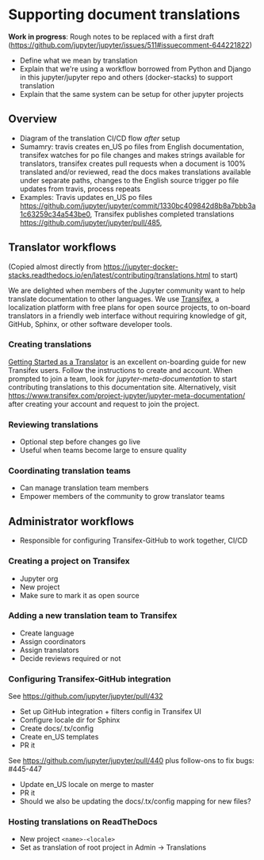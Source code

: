 # Supporting document translations

**Work in progress**: Rough notes to be replaced with a first draft
(https://github.com/jupyter/jupyter/issues/511#issuecomment-644221822)

- Define what we mean by translation
- Explain that we're using a workflow borrowed from Python and Django in this jupyter/jupyter repo
  and others (docker-stacks) to support translation
- Explain that the same system can be setup for other jupyter projects

## Overview

- Diagram of the translation CI/CD flow _after_ setup
- Sumamry: travis creates en_US po files from English documentation, transifex watches for po file
  changes and makes strings available for translators, transifex creates pull requests when a
  document is 100% translated and/or reviewed, read the docs makes translations available under
  separate paths, changes to the English source trigger po file updates from travis, process repeats
- Examples: Travis updates en_US po files
  https://github.com/jupyter/jupyter/commit/1330bc409842d8b8a7bbb3a1c63259c34a543be0, Transifex
  publishes completed translations https://github.com/jupyter/jupyter/pull/485,

## Translator workflows

(Copied almost directly from
https://jupyter-docker-stacks.readthedocs.io/en/latest/contributing/translations.html to start)

We are delighted when members of the Jupyter community want to help translate documentation to other
languages. We use [Transifex](https://transifex.com), a localization platform with free plans for
open source projects, to on-board translators in a friendly web interface without requiring
knowledge of git, GitHub, Sphinx, or other software developer tools.

### Creating translations

[Getting Started as a Translator](https://docs.transifex.com/getting-started-1/translators>) is an
excellent on-boarding guide for new Transifex users. Follow the instructions to create and account.
When prompted to join a team, look for _jupyter-meta-documentation_ to start contributing
translations to this documentation site. Alternatively, visit
https://www.transifex.com/project-jupyter/jupyter-meta-documentation/ after creating your account
and request to join the project.

### Reviewing translations

- Optional step before changes go live
- Useful when teams become large to ensure quality

### Coordinating translation teams

- Can manage translation team members
- Empower members of the community to grow translator teams

## Administrator workflows

- Responsible for configuring Transifex-GitHub to work together, CI/CD

### Creating a project on Transifex

- Jupyter org
- New project
- Make sure to mark it as open source

### Adding a new translation team to Transifex

- Create language
- Assign coordinators
- Assign translators
- Decide reviews required or not

### Configuring Transifex-GitHub integration

See https://github.com/jupyter/jupyter/pull/432

- Set up GitHub integration + filters config in Transifex UI
- Configure locale dir for Sphinx
- Create docs/.tx/config
- Create en_US templates
- PR it

See https://github.com/jupyter/jupyter/pull/440 plus follow-ons to fix bugs: #445-447

- Update en_US locale on merge to master
- PR it
- Should we also be updating the docs/.tx/config mapping for new files?

### Hosting translations on ReadTheDocs

- New project `<name>-<locale>`
- Set as translation of root project in Admin -> Translations
